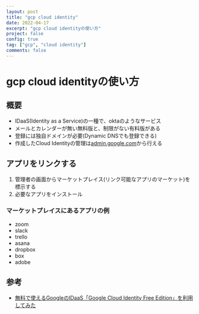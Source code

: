 ```yaml
---
layout: post
title: "gcp cloud identity"
date: 2022-04-17
excerpt: "gcp cloud identityの使い方"
project: false
config: true
tag: ["gcp", "cloud identity"]
comments: false
---
```


# gcp cloud identityの使い方

## 概要
 - IDaaS(Identity as a Service)の一種で、oktaのようなサービス
 - メールとカレンダーが無い無料版と、制限がない有料版がある
 - 登録には独自ドメインが必要(Dynamic DNSでも登録できる)
 - 作成したCloud Identityの管理は[admin.google.com](https://admin.google.com/u/3/)から行える

## アプリをリンクする
 1. 管理者の画面からマーケットプレイス(リンク可能なアプリのマーケット)を標示する
 2. 必要なアプリをインストール

### マーケットプレイスにあるアプリの例
 - zoom
 - slack
 - trello
 - asana
 - dropbox
 - box
 - adobe

## 参考
 - [無料で使えるGoogleのIDaaS「Google Cloud Identity Free Edition」を利用してみた](https://dev.classmethod.jp/articles/getting-started-google-cloud-identity/)
